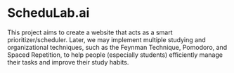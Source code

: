 # ScheduLab.ai
This project aims to create a website that acts as a smart prioritizer/scheduler. Later, we may implement multiple studying and organizational techniques, such as the Feynman Technique, Pomodoro, and Spaced Repetition, to help people (especially students) efficiently manage their tasks and improve their study habits. 
